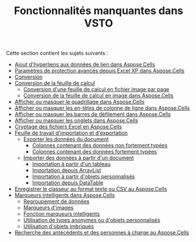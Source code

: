 ﻿---
title: Fonctionnalités manquantes dans VSTO
type: docs
weight: 20
url: /fr/net/missing-features-in-vsto/
---
Cette section contient les sujets suivants :

- [Ajout d'hyperliens aux données de lien dans Aspose.Cells](/cells/fr/net/adding-hyperlinks-to-link-data-in-aspose-cells/)
- [Paramètres de protection avancés depuis Excel XP dans Aspose.Cells](/cells/fr/net/advanced-protection-settings-since-excel-xp-in-aspose-cells/)
- [Conversion](/cells/fr/net/conversion/)
- [Conversion de la feuille de calcul](/cells/fr/net/converting-worksheet/)
  - [Conversion d'une feuille de calcul en fichier image par page](/cells/fr/net/converting-worksheet-to-image-file-by-page/)
  - [Conversion de la feuille de calcul en image dans Aspose.Cells](/cells/fr/net/converting-worksheet-to-image-in-aspose-cells/)
- [Afficher ou masquer le quadrillage dans Aspose.Cells](/cells/fr/net/display-or-hide-gridlines-in-aspose-cells/)
- [Afficher ou masquer les en-têtes de colonne de ligne dans Aspose.Cells](/cells/fr/net/display-or-hide-row-column-headers-in-aspose-cells/)
- [Afficher ou masquer les barres de défilement dans Aspose.Cells](/cells/fr/net/display-or-hide-scroll-bars-in-aspose-cells/)
- [Afficher ou masquer les onglets dans Aspose.Cells](/cells/fr/net/display-or-hide-tabs-in-aspose-cells/)
- [Cryptage des fichiers Excel en Aspose.Cells](/cells/fr/net/encrypting-excel-files-in-aspose-cells/)
- [Feuille de travail d'importation et d'exportation](/cells/fr/net/import-and-export-worksheet/)
  - [Exporter les données du document](/cells/fr/net/export-data-from-document/)
    - [Colonnes contenant des données non fortement typées](/cells/fr/net/columns-containing-non-strongly-typed-data/)
    - [Colonnes contenant des données fortement typées](/cells/fr/net/columns-containing-strongly-typed-data/)
  - [Importer des données à partir d'un document](/cells/fr/net/import-data-from-document/)
    - [Importation à partir d'un tableau](/cells/fr/net/importing-from-array/)
    - [Importation depuis ArrayList](/cells/fr/net/importing-from-arraylist/)
    - [Importation à partir d'objets personnalisés](/cells/fr/net/importing-from-custom-objects/)
    - [Importation depuis DataTable](/cells/fr/net/importing-from-datatable/)
- [Enregistrer le classeur au format texte ou CSV au Aspose.Cells](/cells/fr/net/save-workbook-to-text-or-csv-format-in-aspose-cells/)
- [Marqueurs intelligents dans Aspose.Cells](/cells/fr/net/smart-markers-in-aspose-cells/)
  - [Regroupement de données](/cells/fr/net/grouping-data/)
  - [Marqueurs d'images](/cells/fr/net/image-markers/)
  - [Fonction marqueurs intelligents](/cells/fr/net/smart-markers-feature/)
  - [Utilisation de types anonymes ou d'objets personnalisés](/cells/fr/net/using-anonymous-types-or-custom-objects/)
  - [Utilisation d'objets imbriqués](/cells/fr/net/using-nested-objects/)
- [Recherche des antécédents et des personnes à charge au Aspose.Cells](/cells/fr/net/tracing-precedents-and-dependents-in-aspose-cells/)
